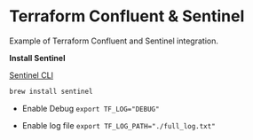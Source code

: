 # Terraform Confluent & Sentinel

Example of Terraform Confluent and Sentinel integration.

**Install Sentinel**

[Sentinel CLI](https://developer.hashicorp.com/terraform/tutorials/policy/sentinel-install)

```sh
brew install sentinel 
```


* Enable Debug
`export TF_LOG="DEBUG"`

* Enable log file
`export TF_LOG_PATH="./full_log.txt"`  